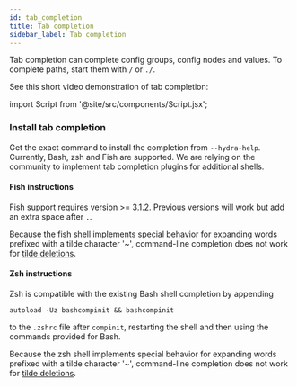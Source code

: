 ```yaml
---
id: tab_completion
title: Tab completion
sidebar_label: Tab completion
---
```


Tab completion can complete config groups, config nodes and values.
To complete paths, start them with `/` or `./`.

See this short video demonstration of tab completion:

import Script from '@site/src/components/Script.jsx';

<Script id="asciicast-272604" src="https://asciinema.org/a/272604.js" async></Script>


### Install tab completion
Get the exact command to install the completion from `--hydra-help`.
Currently, Bash, zsh and Fish are supported.
We are relying on the community to implement tab completion plugins for additional shells.

#### Fish instructions
Fish support requires version >= 3.1.2.
Previous versions will work but add an extra space after `.`.

Because the fish shell implements special behavior for expanding words prefixed
with a tilde character '~', command-line completion does not work for
[tilde deletions](/advanced/override_grammar/basic.md#modifying-the-defaults-list).

#### Zsh instructions
Zsh is compatible with the existing Bash shell completion by appending
```
autoload -Uz bashcompinit && bashcompinit
```
to the `.zshrc` file after `compinit`, restarting the shell and then using the commands provided for Bash.

Because the zsh shell implements special behavior for expanding words prefixed
with a tilde character '~', command-line completion does not work for
[tilde deletions](/advanced/override_grammar/basic.md#modifying-the-defaults-list).
